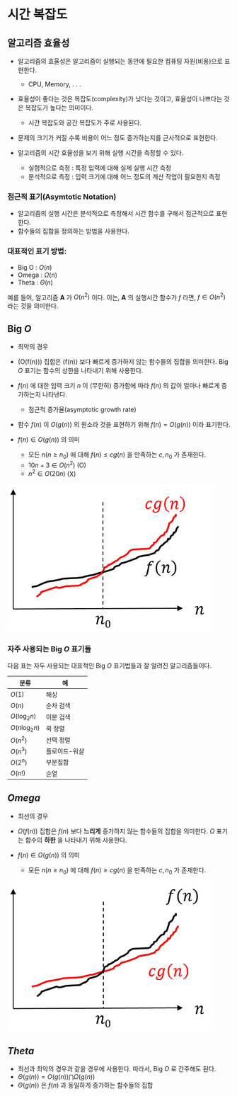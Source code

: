 
# 시간 복잡도


## 알고리즘 효율성

- 알고리즘의 효율성은 알고리즘이 실행되는 동안에 필요한 컴퓨팅 자원(비용)으로 표현한다.
    * CPU, Memory, . . .

- 효율성이 좋다는 것은 복잡도(complexity)가 낮다는 것이고, 효율성이 나쁘다는 것은 복잡도가 높다는 의미이다.
    * 시간 복잡도와 공간 복잡도가 주로 사용된다.

- 문제의 크기가 커질 수록 비용이 어느 정도 증가하는지를 근사적으로 표현한다.

- 알고리즘의 시간 효율성을 보기 위해 실행 시간을 측정할 수 있다. 

    * 실험적으로 측정 : 특정 입력에 대해 실제 실행 시간 측정
    * 분석적으로 측정 : 입력 크기에 대해 어느 정도의 계산 작업이 필요한지 측정


### 점근적 표기(Asymtotic Notation)

- 알고리즘의 실행 시간은 분석적으로 측정해서 시간 함수를 구해서 점근적으로 표현한다.
- 함수들의 집합을 정의하는 방법을 사용한다.


### 대표적인 표기 방법:

- Big O :   $O(n)$
- Omega :   $\Omega(n)$
- Theta :   $\Theta(n)$
    
예를 들어, 알고리즘 **A** 가 $O(n^2)$ 이다. 이는, **A** 의 실행시간 함수가 $f$ 라면, $f \in O(n^2)$ 라는 것을 의미한다.


## Big *O*

- 최악의 경우
- \(O(f(n))\) 집합은 \(f(n)\) 보다 빠르게 증가하지 않는 함수들의 집합을 의미한다. Big *O* 표기는 함수의 상한을 나타내기 위해 사용한다.
- $f(n)$ 에 대한 입력 크기 $n$ 이 (무한히) 증가함에 따라 $f(n)$ 의 값이 얼마나 빠르게 증가하는지 나타낸다.
    - 점근적 증가율(asymptotic growth rate)
   
- 함수 $f(n)$ 이 $O(g(n))$ 의 원소라 것을 표현하기 위해 $f(n) = O(g(n))$ 이라 표기한다.

- $f(n) \in O(g(n))$ 의 의미

   - 모든 $n(n \ge n_0)$ 에 대해 $f(n) \le cg(n)$ 을 만족하는 $c, n_0$ 가 존재한다.
   - $10n + 3 \in O(n^2)$    (O)
   - $n^2 \in O(20n)$ (X)

![bigo](./img/bigo.png)
    

### 자주 사용되는 Big *O* 표기들

다음 표는 자두 사용되는 대표적인 Big *O* 표기법들과 잘 알려진 알고리즘들이다.

| 분류              | 예                |
| ----------------- | ----------------- |
|$O(1)$             |	해싱          |
|$O(n)$ 			     |    순차 검색     |
|$O(\log_2 n)$  	  |    이분 검색     |
|$O(n \log_2 n)$	  |    퀵 정렬       |
|$O(n^2)$			  |    선택 정렬     |
|$O(n^3)$ 		     |    플로이드-워샬  | 
|$O(2^n)$       	   |	부분집합       |
|$O(n!)$ 			|   순열          |
   

## *Omega*

- 최선의 경우
- $\Omega(f(n))$ 집합은 $f(n)$ 보다 **느리게** 증가하지 않는 함수들의 집합을 의미한다.  $\Omega$ 표기는 함수의 **하한** 을 나타내기 위해 사용한다.
- $f(n) \in \Omega(g(n))$ 의 의미

   - 모든 $n(n \ge n_0)$ 에 대해 $f(n) \ge cg(n)$ 을 만족하는 $c, n_0$ 가 존재한다.

![bigo](./img/omega.png)


## *Theta*

- 최선과 최악의 경우과 같을 경우에 사용한다. 따라서, Big *O* 로 간주해도 된다.
- $\Theta(g(n)) = O(g(n)) \bigcap \Omega(g(n))$
- $\Theta(g(n))$ 은 $f(n)$ 과 동일하게 증가하는 함수들의 집합

